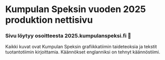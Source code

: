 # Kumpulan Speksin vuoden 2025 produktion nettisivu
### Sivu löytyy osoitteesta 2025.kumpulanspeksi.fi :deciduous_tree:
Kaikki kuvat ovat Kumpulan Speksin grafiikkatiimin taideteoksia ja tekstit tuotantotiimin kirjoittamia. Käännökset englanniksi on tehnyt käännöstiimi.
